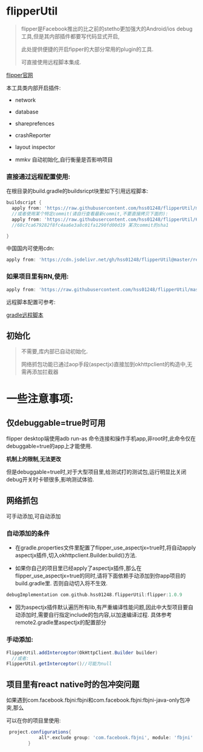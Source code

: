 # flipperUtil

> flipper是Facebook推出的比之前的stetho更加强大的Android/ios debug工具,但是其内部插件都要写代码显式开启,
>
> 此处提供便捷的开启fipper的大部分常用的plugin的工具.
>
> 可直接使用远程脚本集成.



[flipper官网](https://fbflipper.com/)



本工具类内部开启插件:

* network

* database
* shareprefences
* crashReporter
* layout inspector
* mmkv  自动初始化,自行衡量是否影响项目



### 直接通过远程配置使用:

在根目录的build.gradle的buildsricpt块里如下引用远程脚本:

```groovy
buildscript {
  apply from: 'https://raw.githubusercontent.com/hss01248/flipperUtil/master/remote2.gradle'
  //或者使用某个特定commit(请自行查看最新commit,不要直接拷贝下面的):
  apply from: 'https://raw.githubusercontent.com/hss01248/flipperUtil/68c7ca679282f8fc4aa6e3a8c01fa1290fd00d19/remote2.gradle'
  //68c7ca679282f8fc4aa6e3a8c01fa1290fd00d19 某次commit的sha1

}
```

中国国内可使用cdn:

```groovy
apply from: 'https://cdn.jsdelivr.net/gh/hss01248/flipperUtil@master/remote2.gradle'
```



### 如果项目里有RN,使用:

```groovy
apply from: 'https://raw.githubusercontent.com/hss01248/flipperUtil/master/remote2_forRN.gradle'
```







远程脚本配置可参考:

[gradle远程脚本](https://github.com/hss01248/notebook2/blob/master/%E5%B7%A5%E7%A8%8B%E6%96%B9%E6%B3%95-%E7%BC%96%E8%AF%91%E5%92%8C%E8%87%AA%E5%8A%A8%E5%8C%96/gradle%E8%BF%9C%E7%A8%8B%E8%84%9A%E6%9C%AC.md)

## 初始化

>  不需要,库内部已自动初始化.  
>
> 网络抓包功能已通过aop手段(aspectjx)直接加到okhttpclient的构造中,无需再添加拦截器



# 一些注意事项:

## 仅debuggable=true时可用

flipper desktop端使用adb run-as 命令连接和操作手机app,非root时,此命令仅在debuggable=true的app上才能使用.

**机制上的限制,无法更改**

但是debuggable=true时,对于大型项目里,给测试打的测试包,运行明显比关闭debug开关时卡顿很多,影响测试体验.

## 网络抓包

可手动添加,可自动添加

### 自动添加的条件

* 在gradle.properties文件里配置了flipper_use_aspectjx=true时,将自动apply aspectjx插件,切入okhttpclient.Builder.build()方法.

* 如果你自己的项目里已经apply了aspectjx插件,那么在flipper_use_aspectjx=true的同时,请将下面依赖手动添加到你app项目的build.gradle里. 否则自动切入将不生效.

```groovy
debugImplementation com.github.hss01248.flipperUtil:flipper:1.0.9
```

* 因为aspectjx插件默认遍历所有lib,有严重编译性能问题,因此中大型项目要自动添加时,需要自行指定include的包内容,以加速编译过程. 具体参考remote2.gradle里aspectjx的配置部分

### 手动添加:

```java
FlipperUtil.addInterceptor(OkHttpClient.Builder builder)
  //或者:
FlipperUtil.getInterceptor()//可能为null

```



## 项目里有react native时的包冲突问题

如果遇到com.facebook.fbjni:fbjni和com.facebook.fbjni:fbjni-java-only包冲突,那么

可以在你的项目里使用:

```groovy
 project.configurations{
            all*.exclude group: 'com.facebook.fbjni', module: 'fbjni'
        }
```

